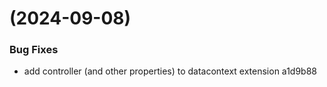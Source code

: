 #  (2024-09-08)


### Bug Fixes

* add controller (and other properties) to datacontext extension a1d9b88



